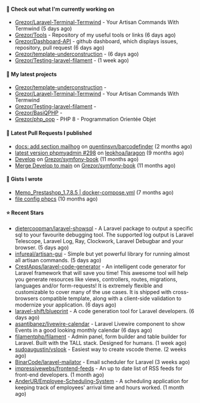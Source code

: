 #### 👷 Check out what I'm currently working on

- [Grezor/Laravel-Terminal-Termwind](https://github.com/Grezor/Laravel-Terminal-Termwind) - Your Artisan Commands With Termwind (5 days ago)
- [Grezor/Tools](https://github.com/Grezor/Tools) - Repository of my useful tools or links (6 days ago)
- [Grezor/Dashboard-API](https://github.com/Grezor/Dashboard-API) - github dashboard, which displays issues, repository, pull request (6 days ago)
- [Grezor/template-underconstruction](https://github.com/Grezor/template-underconstruction) -  (6 days ago)
- [Grezor/Testing-laravel-filament](https://github.com/Grezor/Testing-laravel-filament) -  (1 week ago)

#### 🌱 My latest projects

- [Grezor/template-underconstruction](https://github.com/Grezor/template-underconstruction) - 
- [Grezor/Laravel-Terminal-Termwind](https://github.com/Grezor/Laravel-Terminal-Termwind) - Your Artisan Commands With Termwind
- [Grezor/Testing-laravel-filament](https://github.com/Grezor/Testing-laravel-filament) - 
- [Grezor/BasiQPHP](https://github.com/Grezor/BasiQPHP) - 
- [Grezor/php_oop](https://github.com/Grezor/php_oop) - PHP 8 - Programmation Orientée Objet

#### 🔨 Latest Pull Requests I published

- [docs: add section mailhog](https://github.com/quentinsvn/barcodefinder/pull/2) on [quentinsvn/barcodefinder](https://github.com/quentinsvn/barcodefinder) (2 months ago)
- [latest version phpmyadmin #298](https://github.com/leokhoa/laragon/pull/299) on [leokhoa/laragon](https://github.com/leokhoa/laragon) (9 months ago)
- [Develop](https://github.com/Grezor/symfony-book/pull/2) on [Grezor/symfony-book](https://github.com/Grezor/symfony-book) (11 months ago)
- [Merge Develop to main](https://github.com/Grezor/symfony-book/pull/1) on [Grezor/symfony-book](https://github.com/Grezor/symfony-book) (11 months ago)

#### 📓 Gists I wrote

- [Memo_Prestashop_1.7.8.5 | docker-compose.yml](https://gist.github.com/eb78b378ed9f40780dc077b361ead337) (7 months ago)
- [file config phpcs](https://gist.github.com/27d8a6056d2e171aed20c26699439861) (10 months ago)

#### ⭐ Recent Stars

- [dietercoopman/laravel-showsql](https://github.com/dietercoopman/laravel-showsql) - A Laravel package to output a specific sql to your favourite debugging tool. The supported log output is Laravel Telescope, Laravel Log, Ray, Clockwork, Laravel Debugbar and your browser. (5 days ago)
- [infureal/artisan-gui](https://github.com/infureal/artisan-gui) - Simple but yet powerful library for running almost all artisan commands. (5 days ago)
- [CrestApps/laravel-code-generator](https://github.com/CrestApps/laravel-code-generator) - An intelligent code generator for Laravel framework that will save you time! This awesome tool will help you generate resources like views, controllers, routes, migrations, languages and/or form-requests! It is extremely flexible and customizable to cover many of the use cases. It is shipped with cross-browsers compatible template, along with a client-side validation to modernize your application. (6 days ago)
- [laravel-shift/blueprint](https://github.com/laravel-shift/blueprint) - A code generation tool for Laravel developers. (6 days ago)
- [asantibanez/livewire-calendar](https://github.com/asantibanez/livewire-calendar) - Laravel Livewire component to show Events in a good looking monthly calendar (6 days ago)
- [filamentphp/filament](https://github.com/filamentphp/filament) - Admin panel, form builder and table builder for Laravel. Built with the TALL stack. Designed for humans. (1 week ago)
- [sudoaugustin/vslook](https://github.com/sudoaugustin/vslook) - Easiest way to create vscode theme. (2 weeks ago)
- [BinarCode/laravel-mailator](https://github.com/BinarCode/laravel-mailator) - Email scheduler for Laravel (3 weeks ago)
- [impressivewebs/frontend-feeds](https://github.com/impressivewebs/frontend-feeds) - An up to date list of RSS feeds for front-end developers. (1 month ago)
- [AnderUR/Employee-Scheduling-System](https://github.com/AnderUR/Employee-Scheduling-System) - A scheduling application for keeping track of employees&#39; arrival time and hours worked. (1 month ago)
